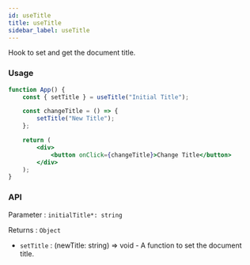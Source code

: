 ```yaml
---
id: useTitle
title: useTitle
sidebar_label: useTitle
---
```


Hook to set and get the document title.

### Usage

```jsx
function App() {
	const { setTitle } = useTitle("Initial Title");

	const changeTitle = () => {
		setTitle("New Title");
	};

	return (
		<div>
			<button onClick={changeTitle}>Change Title</button>
		</div>
	);
}
```

### API

Parameter : `initialTitle*: string`

Returns : `Object`

- `setTitle` : (newTitle: string) => void - A function to set the document title.
